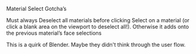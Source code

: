Material Select Gotcha’s

Must always Deselect all materials before clicking Select on a material (or click a blank area on the viewport to deselect all!). Otherwise it adds onto the previous material’s face selections

This is a quirk of Blender. Maybe they didn't think through the user flow.